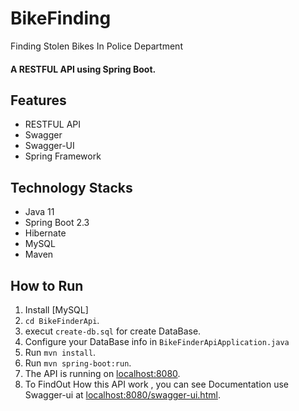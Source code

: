 # BikeFinding
Finding Stolen Bikes In Police Department

#### A RESTFUL API using Spring Boot. 


## Features
- RESTFUL API
- Swagger
- Swagger-UI
- Spring Framework

## Technology Stacks

  - Java 11
  - Spring Boot 2.3
  - Hibernate
  - MySQL
  - Maven


## How to  Run


  1. Install [MySQL]
  2. `cd BikeFinderApi`.
  3. execut `create-db.sql` for create DataBase.
  4. Configure your DataBase info in `BikeFinderApiApplication.java`
  5. Run `mvn install`.
  6. Run `mvn spring-boot:run`.
  7. The API is running on [localhost:8080]().
  8. To FindOut How this API work , you can see Documentation use Swagger-ui at [localhost:8080/swagger-ui.html]().

